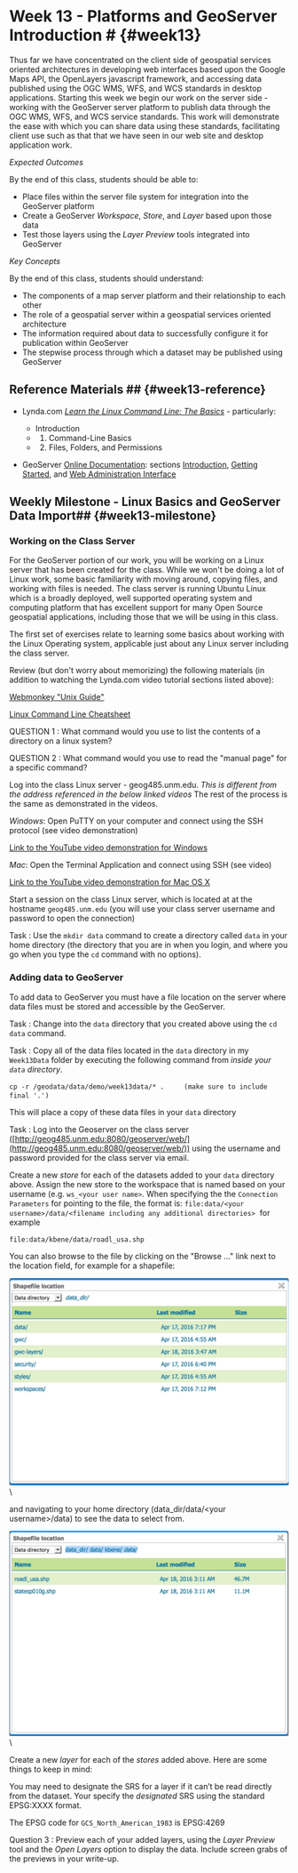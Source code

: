<!---------------------------------------------------------------------------->
<!-- Week 13 ----------------------------------------------------------------->
<!---------------------------------------------------------------------------->

# Week 13 - Platforms and GeoServer Introduction # {#week13}

Thus far we have concentrated on the client side of geospatial services oriented architectures in developing web interfaces based upon the Google Maps API, the OpenLayers javascript framework, and accessing data published using the OGC WMS, WFS, and WCS standards in desktop applications. Starting this week we begin our work on the server side - working with the GeoServer server platform to publish data through the OGC WMS, WFS, and WCS service standards. This work will demonstrate the ease with which you can share data using these standards, facilitating client use such as that that we have seen in our web site and desktop application work.


*Expected Outcomes*

By the end of this class, students should be able to:

* Place files within the server file system for integration into the GeoServer platform
* Create a GeoServer _Workspace_, _Store_, and _Layer_ based upon those data
* Test those layers using the _Layer Preview_ tools integrated into GeoServer


*Key Concepts*

By the end of this class, students should understand:

* The components of a map server platform and their relationship to each other
* The role of a geospatial server within a geospatial services oriented architecture
* The information required about data to successfully configure it for publication within GeoServer
* The stepwise process through which a dataset may be published using GeoServer 

## Reference Materials ## {#week13-reference}

* Lynda.com [*Learn the Linux Command Line: The Basics*](http://www.lynda.com/Linux-tutorials/Learn-Linux-Command-Line-Basics/435539-2.html?org=unm.edu) - particularly:
	* Introduction
	* 1. Command-Line Basics
	* 2. Files, Folders, and Permissions

* GeoServer [Online Documentation](http://docs.geoserver.org/stable/en/user/index.html): sections [Introduction](http://docs.geoserver.org/stable/en/user/introduction/index.html), [Getting Started](http://docs.geoserver.org/stable/en/user/gettingstarted/index.html), and [Web Administration Interface](http://docs.geoserver.org/stable/en/user/webadmin/index.html)


## Weekly Milestone - Linux Basics and GeoServer Data Import## {#week13-milestone}

### Working on the Class Server

For the GeoServer portion of our work, you will be working on a Linux server that has been created for the class. While we won't be doing a lot of Linux work, some basic familiarity with moving around, copying files, and working with files is needed. The class server is running Ubuntu Linux which is a broadly deployed, well supported operating system and computing platform that has excellent support for many Open Source geospatial applications, including those that we will be using in this class. 

The first set of exercises relate to learning some basics about working with the Linux Operating system, applicable just about any Linux server including the class server.

Review (but don't worry about memorizing) the following materials (in addition to watching the Lynda.com video tutorial sections listed above):

[Webmonkey "Unix Guide"](http://www.webmonkey.com/2010/02/unix-guide/)

[Linux Command Line Cheatsheet](http://www.cheatography.com/davechild/cheat-sheets/linux-command-line/)

QUESTION 1
:	What command would you use to list the contents of a directory on a linux system?

QUESTION 2
:	What command would you use to read the "manual page" for a specific command?

Log into the class Linux server - geog485.unm.edu.  *This is different from the address referenced in the below linked videos* The rest of the process is the same as demonstrated in the videos. 

*Windows*: Open PuTTY on your computer and connect using the SSH protocol (see video demonstration)

[Link to the YouTube video demonstration for Windows](http://youtu.be/GdO_n89mey8)

*Mac*: Open the Terminal Application and connect using SSH (see video)

[Link to the YouTube video demonstration for Mac OS X](http://youtu.be/Gu_ij6HxTWo)

Start a session on the class Linux server, which is located at at the hostname `geog485.unm.edu` (you will use your class server username and password to open the connection)

Task
:	Use the `mkdir data` command to create a directory called `data` in your home directory (the directory that you are in when you login, and where you go when you type the `cd` command with no options).  



### Adding data to GeoServer ###

To add data to GeoServer you must have a file location on the server where data files must be stored and accessible by the GeoServer. 

Task
:	Change into the `data` directory that you created above using the `cd data` command. 

Task
:	Copy all of the data files located in the `data` directory in my `Week13Data` folder by executing the following command from *inside your `data` directory*.

	cp -r /geodata/data/demo/week13data/* .     (make sure to include final '.')

This will place a copy of these data files in your `data` directory 

Task
:	Log into the Geoserver on the class server ([http://geog485.unm.edu:8080/geoserver/web/](http://geog485.unm.edu:8080/geoserver/web/)) using the username and password provided for the class server via email. 

Create a new _store_ for each of the datasets added to your `data` directory above. Assign the new store to the workspace that is named based on your username (e.g. `ws_<your user name>`. When specifying the the `Connection Parameters` for pointing to the file, the format is: `file:data/<your username>/data/<filename including any additional directories>` 
for example

	file:data/kbene/data/roadl_usa.shp

You can also browse to the file by clicking on the "Browse ..." link next to the location field, for example for a shapefile:

![](images/GeoServer_Browse.jpg)\ 

and navigating to your home directory (data_dir/data/\<your username\>/data) to see the data to select from. 

![](images/GeoServer_SelectData.jpg)\ 


Create a new _layer_ for each of the _stores_ added above. Here are some things to keep in mind:

You may need to designate the SRS for a layer if it can’t be read directly from the dataset. Your specify the _designated_ SRS using the standard EPSG:XXXX format. 

The EPSG code for `GCS_North_American_1983` is EPSG:4269

Question 3
:	Preview each of your added layers, using the _Layer Preview_ tool and the _Open Layers_ option to display the data. Include screen grabs of the previews in your write-up.



